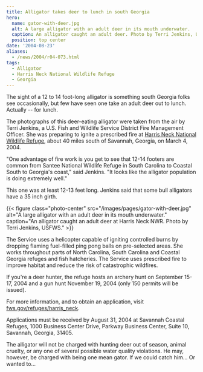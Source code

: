 ```yaml
---
title: Alligator takes deer to lunch in south Georgia
hero:
  name: gator-with-deer.jpg
  alt: A large alligator with an adult deer in its mouth underwater.
  caption: An alligator caught an adult deer. Photo by Terri Jenkins, USFWS.
  position: top center
date: '2004-08-23'
aliases:
  - /news/2004/r04-073.html
tags:
  - Alligator
  - Harris Neck National Wildlife Refuge
  - Georgia
---
```


The sight of a 12 to 14 foot-long alligator is something south Georgia folks see occasionally, but few have seen one take an adult deer out to lunch. Actually -- for lunch.

The photographs of this deer-eating alligator were taken from the air by Terri Jenkins, a U.S. Fish and Wildlife Service District Fire Management Officer. She was preparing to ignite a prescribed fire at [Harris Neck National Wildlife Refuge](https://www.fws.gov/refuge/harris_neck), about 40 miles south of Savannah, Georgia, on March 4, 2004.

"One advantage of fire work is you get to see that 12-14 footers are common from Santee National Wildlife Refuge in South Carolina to Coastal South to Georgia's coast," said Jenkins. "It looks like the alligator population is doing extremely well."

This one was at least 12-13 feet long. Jenkins said that some bull alligators have a 35 inch girth.

{{< figure class="photo-center" src="/images/pages/gator-with-deer.jpg" alt="A large alligator with an adult deer in its mouth underwater." caption="An alligator caught an adult deer at Harris Neck NWR. Photo by Terri Jenkins, USFWS." >}}

The Service uses a helicopter capable of igniting controlled burns by dropping flaming fuel-filled ping pong balls on pre-selected areas. She works throughout parts of North Carolina, South Carolina and Coastal Georgia refuges and fish hatcheries. The Service uses prescribed fire to improve habitat and reduce the risk of catastrophic wildfires.

If you're a deer hunter, the refuge hosts an archery hunt on September 15-17, 2004 and a gun hunt November 19, 2004 (only 150 permits will be issued).

For more information, and to obtain an application, visit [fws.gov/refuges/harris_neck](https://www.fws.gov/refuge/harris_neck).

Applications must be received by August 31, 2004 at Savannah Coastal Refuges, 1000 Business Center Drive, Parkway Business Center, Suite 10, Savannah, Georgia, 31405.

The alligator will not be charged with hunting deer out of season, animal cruelty, or any one of several possible water quality violations. He may, however, be charged with being one mean gator. If we could catch him... Or wanted to...
